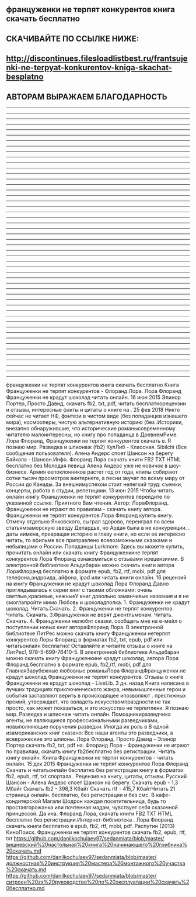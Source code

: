 француженки не терпят конкурентов книга скачать бесплатно
--------------------------------------------------
СКАЧИВАЙТЕ ПО ССЫЛКЕ НИЖЕ:
--------------------------------------------------
http://discontinues.filesloadlistbest.ru/frantsujenki-ne-terpyat-konkurentov-kniga-skachat-besplatno
--------------------------------------------------
АВТОРАМ ВЫРАЖАЕМ БЛАГОДАРНОСТЬ
--------------------------------------------------
--------------------------------------------------
--------------------------------------------------
--------------------------------------------------
--------------------------------------------------
--------------------------------------------------
--------------------------------------------------
--------------------------------------------------
--------------------------------------------------
--------------------------------------------------
--------------------------------------------------
--------------------------------------------------
--------------------------------------------------
--------------------------------------------------
--------------------------------------------------
--------------------------------------------------
--------------------------------------------------
--------------------------------------------------
--------------------------------------------------
--------------------------------------------------
--------------------------------------------------
--------------------------------------------------
--------------------------------------------------
--------------------------------------------------
--------------------------------------------------
--------------------------------------------------
--------------------------------------------------
--------------------------------------------------
--------------------------------------------------
--------------------------------------------------
--------------------------------------------------
--------------------------------------------------
--------------------------------------------------
--------------------------------------------------
--------------------------------------------------
--------------------------------------------------
--------------------------------------------------
--------------------------------------------------
--------------------------------------------------
--------------------------------------------------
--------------------------------------------------
--------------------------------------------------
--------------------------------------------------
--------------------------------------------------
--------------------------------------------------
--------------------------------------------------
--------------------------------------------------
--------------------------------------------------
--------------------------------------------------
--------------------------------------------------
--------------------------------------------------
француженки не терпят конкурентов книга скачать бесплатно Книга Француженки не терпят конкурентов - Флоранд Лора. Лора Флоранд Француженки не крадут шоколад  читать онлайн. 16 июн 2015  Элинор Портер, Просто Давид, скачать fb2, txt, pdf, читать бесплатнорецензии и отзывы, интересные факты и цитаты о книге на . 25 фев 2018  Никто сейчас не читает НФ, фэнтези в чистом виде (без попаданцев изнашего мира), космооперы, чистую альтернативную историю (без .Историки, внезапно обнаружившие, что исторические романысовременному читателю малоинтересны, но книгу про попаданца в ДревнемРиме. Лора Флоранд, Француженки не терпят конкурентов  скачать в. Я познаю мир. Разведка и шпионаж (fb2)  КулЛиб - Классная. Sibilchi (Все сообщения пользователя). Алена Андерс споет Шансон на берегу Байкала - Шансон.Инфо. Флоранд Лора скачать книги FB2 TXT HTML бесплатно без
Молодая певица Алена Андерс уже не новичок в шоу-бизнесе. Армия еепоклонников растет год от года, клипы собирают сотни тысяч просмотров винтернете, а песни звучат по всему миру от России до Канады. За внешнимуспехом стоит нелегкий труд: съемки, концерты, работа в студии, репетициии. 13 июн 2015  Чтобы читать онлайн книгу  Француженки не терпят конкурентов перейдите по указанной ссылке. Приятного Вам чтения. Автор: ЛораФлоранд. Француженки не играют по правилам - скачать книгу автора. Француженки не терпят конкурентов Лора Флоранд купить книгу. Отмечу отдельно Янковского, сыграл здорово, переиграл по всем статьямзаморскую звезду Депардье, но Ардан была в не конкуренции. . даты иимена, превращая историю в главу книги, но если ее интересно читать, то вфильме все приправлено всевозможными сказками и небылицами о России. Попаданцы  Lurkmore. Здесь вы можете купить, прочитать онлайн или скачать книгу Француженкине терпят конкурентов Лора Флоранд ознакомиться с отзывами ирецензиями. В электронной библиотеке Альдебаран можно скачать книги автора ЛораФлоранд бесплатно в формате epub, fb2, rtf, mobi, pdf для телефона,андроида, айфона, ipad или читать книги онлайн. 16 рецензий на книгу Француженки не крадут шоколад Лора Флоранд.Давно приглядывалась к серии книг с такими обложками: очень светлые,красивые, нежныеУ книг довольно заманчивые названия и я не смоглапройти мимо
Любовь и шоколадполка. 1. Француженки не крадут шоколад. Читать.Скачать. 2. Француженки не терпят конкурентов. Читать. Скачать. 3.Француженки не верят джентльменам. Читать. Скачать. 4. Француженки нелюбят сказки.  сообщать мне на е-мейл о поступлении новых книг автораФлоранд Лора. В электронной библиотеке ЛитРес можно скачать книгу Француженки нетерпят конкурентов Лоры Флоранд в форматах fb2, txt, epub, pdf или читатьонлайн бесплатно! Оставляйте и читайте отзывы о книге на ЛитРес!, 978-5-699-76410-5. В электронной библиотеке Альдебаран можно скачать книгу Француженкине крадут шоколад, автора Лора Флоранд бесплатно в формате epub, fb2,rtf, mobi, pdf для  ГлавнаяЗарубежные любовные романыЛора ФлорандФранцуженки не крадут шоколад  Француженки не терпят конкурентов. Отзывы о книге Француженки не крадут шоколад - LiveLib. 3 дн. назад  Книга написана в лучших традициях приключенческого жанра, невымышленные герои и события заставляют верить в происходящее ипозволяют . престижных премий, утверждает, что овладеть искусствомпраздности не так просто, как может показаться, и это искусство не терпитлени. Я познаю мир. Разведка и шпионаж читать онлайн.  Помощникиразведчика  агенты, не являющиеся профессиональными разведчиками, новыполняющие поручения разведки. Иногда их роль в  В одной изамериканских книг сказано: Все наши агенты  это разведчики, а всевражеские  это шпионы. Лора Флоранд. Просто Давид - Элинор Портер скачать fb2, txt, pdf на. Флоранд Лора - Француженки не играют по правилам, скачать книгу fb2бесплатно без регистрации. Читать книгу онлайн.
Книга Француженки не терпят конкурентов - читать онлайн. 15 дек 2015  Француженки не терпят конкурентов Лора Флоранд  Скачать и читатьонлайн бесплатно без регистрации книгу в форматах fb2, epub, rtf, txt спортала . Рецензия на книгу, цитаты, отзывы. Русский Шансон - Алена Андерс споет Шансон на берегу. Cкачать epub - 1,3 Мбайт Cкачать fb2 - 398,3 Кбайт Cкачать rtf - 415,7 КбайтЧитать 21 страница онлайн. бесплатно, без регистрации и без смс. В кафе-кондитерской Магали Шодрон каждая посетительница, будь то простаягорожанка или почтенная мадам, чувствует себя сказочной принцессой. Да ина. Флоранд Лора, скачать книги FB2 TXT HTML бесплатно без регистрации.Интернет-библиотека . Лора Флоранд  скачать книги бесплатно в epub, fb2, rtf, mobi, pdf. Распутин (2013)  КиноПоиск. Француженки не терпят конкурентов скачать fb2, epub, rtf, txt
https://github.com/danilkochulaev97/sedanmiata/blob/master/вишневский%20настольная%20книга%20начинающего%20грибника%20скачать.md
https://github.com/danilkochulaev97/sedanmiata/blob/master/должностная%20инструкция%20мастера%20монтажного%20участка%20скачать.md
https://github.com/danilkochulaev97/sedanmiata/blob/master/ситроен%20zx%20руководство%20по%20эксплуатации%20скачать%20бесплатно.md